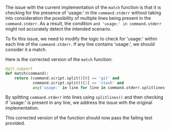 The issue with the current implementation of the `match` function is that it is checking for the presence of 'usage:' in the `command.stderr` without taking into consideration the possibility of multiple lines being present in the `command.stderr`. As a result, the condition `and 'usage:' in command.stderr` might not accurately detect the intended scenario.

To fix this issue, we need to modify the logic to check for 'usage:' within each line of the `command.stderr`. If any line contains 'usage:', we should consider it a match.

Here is the corrected version of the `match` function:

```python
@git_support
def match(command):
    return (command.script.split()[0] == 'git' and 
            command.script.split()[1] == 'stash' and
            any('usage:' in line for line in command.stderr.splitlines()))
```

By splitting `command.stderr` into lines using `splitlines()` and then checking if 'usage:' is present in any line, we address the issue with the original implementation.

This corrected version of the function should now pass the failing test provided.